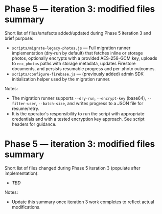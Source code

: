 # Phase 5 — iteration 3: modified files summary

Short list of files/artefacts added/updated during Phase 5 iteration 3 and brief purpose:

- `scripts/migrate-legacy-photos.js` — Full migration runner implementation (dry-run by default) that fetches inline or storage photos, optionally encrypts with a provided AES-256-GCM key, uploads to `enc_photos` paths with storage metadata, updates Firestore documents, and persists resumable progress and per-photo outcomes.
- `scripts/configure-firebase.js` — (previously added) admin SDK initialization helper used by the migration runner.

Notes:
- The migration runner supports `--dry-run`, `--encrypt-key` (base64), `--filter-user`, `--batch-size`, and writes progress to a JSON file for resume/retry.
- It is the operator's responsibility to run the script with appropriate credentials and with a tested encryption key approach. See script headers for guidance.
# Phase 5 — iteration 3: modified files summary

Short list of files changed during Phase 5 iteration 3 (populate after implementation):

- _TBD_

Notes:
- Update this summary once iteration 3 work completes to reflect actual modifications.
